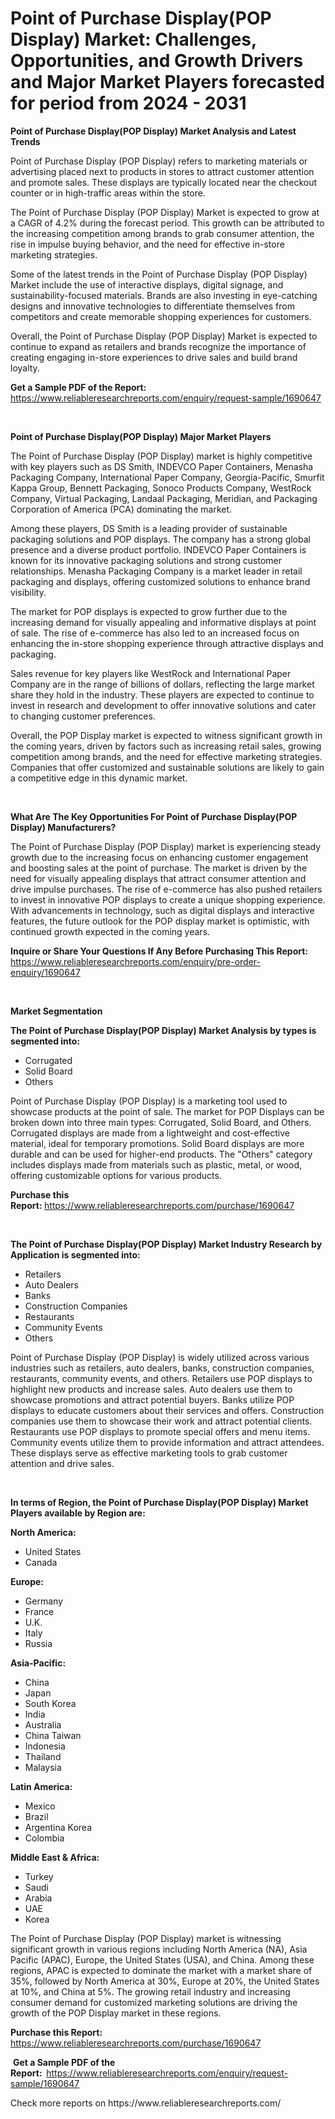 <p><h1>Point of Purchase Display(POP Display) Market: Challenges, Opportunities, and Growth Drivers and Major Market Players forecasted for period from 2024 - 2031</h1></p><p><strong>Point of Purchase Display(POP Display) Market Analysis and Latest Trends</strong></p>
<p><p>Point of Purchase Display (POP Display) refers to marketing materials or advertising placed next to products in stores to attract customer attention and promote sales. These displays are typically located near the checkout counter or in high-traffic areas within the store.</p><p>The Point of Purchase Display (POP Display) Market is expected to grow at a CAGR of 4.2% during the forecast period. This growth can be attributed to the increasing competition among brands to grab consumer attention, the rise in impulse buying behavior, and the need for effective in-store marketing strategies.</p><p>Some of the latest trends in the Point of Purchase Display (POP Display) Market include the use of interactive displays, digital signage, and sustainability-focused materials. Brands are also investing in eye-catching designs and innovative technologies to differentiate themselves from competitors and create memorable shopping experiences for customers.</p><p>Overall, the Point of Purchase Display (POP Display) Market is expected to continue to expand as retailers and brands recognize the importance of creating engaging in-store experiences to drive sales and build brand loyalty.</p></p>
<p><strong>Get a Sample PDF of the Report:&nbsp;</strong> <a href="https://www.reliableresearchreports.com/enquiry/request-sample/1690647">https://www.reliableresearchreports.com/enquiry/request-sample/1690647</a></p>
<p>&nbsp;</p>
<p><strong>Point of Purchase Display(POP Display) Major Market Players</strong></p>
<p><p>The Point of Purchase Display (POP Display) market is highly competitive with key players such as DS Smith, INDEVCO Paper Containers, Menasha Packaging Company, International Paper Company, Georgia-Pacific, Smurfit Kappa Group, Bennett Packaging, Sonoco Products Company, WestRock Company, Virtual Packaging, Landaal Packaging, Meridian, and Packaging Corporation of America (PCA) dominating the market.</p><p>Among these players, DS Smith is a leading provider of sustainable packaging solutions and POP displays. The company has a strong global presence and a diverse product portfolio. INDEVCO Paper Containers is known for its innovative packaging solutions and strong customer relationships. Menasha Packaging Company is a market leader in retail packaging and displays, offering customized solutions to enhance brand visibility.</p><p>The market for POP displays is expected to grow further due to the increasing demand for visually appealing and informative displays at point of sale. The rise of e-commerce has also led to an increased focus on enhancing the in-store shopping experience through attractive displays and packaging.</p><p>Sales revenue for key players like WestRock and International Paper Company are in the range of billions of dollars, reflecting the large market share they hold in the industry. These players are expected to continue to invest in research and development to offer innovative solutions and cater to changing customer preferences.</p><p>Overall, the POP Display market is expected to witness significant growth in the coming years, driven by factors such as increasing retail sales, growing competition among brands, and the need for effective marketing strategies. Companies that offer customized and sustainable solutions are likely to gain a competitive edge in this dynamic market.</p></p>
<p>&nbsp;</p>
<p><strong>What Are The Key Opportunities For Point of Purchase Display(POP Display) Manufacturers?</strong></p>
<p><p>The Point of Purchase Display (POP Display) market is experiencing steady growth due to the increasing focus on enhancing customer engagement and boosting sales at the point of purchase. The market is driven by the need for visually appealing displays that attract consumer attention and drive impulse purchases. The rise of e-commerce has also pushed retailers to invest in innovative POP displays to create a unique shopping experience. With advancements in technology, such as digital displays and interactive features, the future outlook for the POP display market is optimistic, with continued growth expected in the coming years.</p></p>
<p><strong>Inquire or Share Your Questions If Any Before Purchasing This Report:</strong> <a href="https://www.reliableresearchreports.com/enquiry/pre-order-enquiry/1690647">https://www.reliableresearchreports.com/enquiry/pre-order-enquiry/1690647</a></p>
<p>&nbsp;</p>
<p><strong>Market Segmentation</strong></p>
<p><strong>The Point of Purchase Display(POP Display) Market Analysis by types is segmented into:</strong></p>
<p><ul><li>Corrugated</li><li>Solid Board</li><li>Others</li></ul></p>
<p><p>Point of Purchase Display (POP Display) is a marketing tool used to showcase products at the point of sale. The market for POP Displays can be broken down into three main types: Corrugated, Solid Board, and Others. Corrugated displays are made from a lightweight and cost-effective material, ideal for temporary promotions. Solid Board displays are more durable and can be used for higher-end products. The "Others" category includes displays made from materials such as plastic, metal, or wood, offering customizable options for various products.</p></p>
<p><strong>Purchase this Report:&nbsp;</strong><a href="https://www.reliableresearchreports.com/purchase/1690647">https://www.reliableresearchreports.com/purchase/1690647</a></p>
<p>&nbsp;</p>
<p><strong>The Point of Purchase Display(POP Display) Market Industry Research by Application is segmented into:</strong></p>
<p><ul><li>Retailers</li><li>Auto Dealers</li><li>Banks</li><li>Construction Companies</li><li>Restaurants</li><li>Community Events</li><li>Others</li></ul></p>
<p><p>Point of Purchase Display (POP Display) is widely utilized across various industries such as retailers, auto dealers, banks, construction companies, restaurants, community events, and others. Retailers use POP displays to highlight new products and increase sales. Auto dealers use them to showcase promotions and attract potential buyers. Banks utilize POP displays to educate customers about their services and offers. Construction companies use them to showcase their work and attract potential clients. Restaurants use POP displays to promote special offers and menu items. Community events utilize them to provide information and attract attendees. These displays serve as effective marketing tools to grab customer attention and drive sales.</p></p>
<p>&nbsp;</p>
<p><strong>In terms of Region, the Point of Purchase Display(POP Display) Market Players available by Region are:</strong></p>
<p>
    <p> <strong> North America: </strong>
        <ul>
            <li>United States</li>
            <li>Canada</li>
        </ul>
        </p> 
    <p> <strong> Europe: </strong>
        <ul>
            <li>Germany</li>
            <li>France</li>
            <li>U.K.</li>
            <li>Italy</li>
            <li>Russia</li>
        </ul>
        </p> 
    <p> <strong> Asia-Pacific: </strong>
        <ul>
            <li>China</li>
            <li>Japan</li>
            <li>South Korea</li>
            <li>India</li>
            <li>Australia</li>
            <li>China Taiwan</li>
            <li>Indonesia</li>
            <li>Thailand</li>
            <li>Malaysia</li>
        </ul>
        </p> 
    <p> <strong> Latin America: </strong>
        <ul>
            <li>Mexico</li>
            <li>Brazil</li>
            <li>Argentina Korea</li>
            <li>Colombia</li>
        </ul>
        </p> 
    <p> <strong> Middle East & Africa: </strong>
        <ul>
            <li>Turkey</li>
            <li>Saudi</li>
            <li>Arabia</li>
            <li>UAE</li>
            <li>Korea</li>
        </ul>
    </p>
    </p>
<p><p>The Point of Purchase Display (POP Display) market is witnessing significant growth in various regions including North America (NA), Asia Pacific (APAC), Europe, the United States (USA), and China. Among these regions, APAC is expected to dominate the market with a market share of 35%, followed by North America at 30%, Europe at 20%, the United States at 10%, and China at 5%. The growing retail industry and increasing consumer demand for customized marketing solutions are driving the growth of the POP Display market in these regions.</p></p>
<p><strong>Purchase this Report: </strong><a href="https://www.reliableresearchreports.com/purchase/1690647">https://www.reliableresearchreports.com/purchase/1690647</a></p>
<p>&nbsp;<strong>Get a Sample PDF of the Report:&nbsp;&nbsp;</strong><a href="https://www.reliableresearchreports.com/enquiry/request-sample/1690647">https://www.reliableresearchreports.com/enquiry/request-sample/1690647</a></p>
<p><strong></strong></p>
<p>Check more reports on https://www.reliableresearchreports.com/</p>